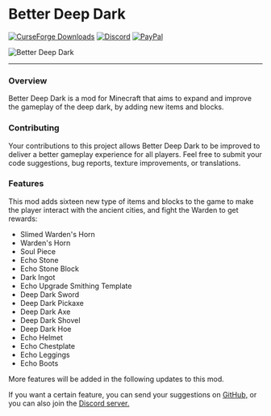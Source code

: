 # Better Deep Dark

[![CurseForge Downloads](https://img.shields.io/curseforge/dt/1060201?style=flat&logo=curseforge&logoColor=%23F16436&label=CurseForge&labelColor=%232D2C2C&color=%23F16436)](https://www.curseforge.com/minecraft/mc-mods/better-deep-dark)
[![Discord](https://img.shields.io/discord/1194733791818821663?style=flat&logo=discord&logoColor=%23FFFFFF&label=Discord&labelColor=2D2C2C&color=%234e992e)](https://discord.gg/e2BQx4bbsU)
[![PayPal](https://img.shields.io/badge/Donate%20on%20PayPal-0079C1?style=flat&logo=paypal)](https://paypal.me/kevgelhorn)

![Better Deep Dark](https://cdn.modrinth.com/data/IO0rG794/images/7cd38e9a6785eda98a7a413bc142192d686a8474.png)

---

### Overview

Better Deep Dark is a mod for Minecraft that aims to expand and improve the gameplay of the deep dark, by adding new items and blocks.

### Contributing

Your contributions to this project allows Better Deep Dark to be improved to deliver a better gameplay experience for all players. Feel free to submit your code suggestions, bug reports, texture improvements, or translations.

### Features

This mod adds sixteen new type of items and blocks to the game to make the player interact with the ancient cities, and fight the Warden to get rewards:

- Slimed Warden's Horn
- Warden's Horn
- Soul Piece
- Echo Stone
- Echo Stone Block
- Dark Ingot
- Echo Upgrade Smithing Template
- Deep Dark Sword
- Deep Dark Pickaxe
- Deep Dark Axe
- Deep Dark Shovel
- Deep Dark Hoe
- Echo Helmet
- Echo Chestplate
- Echo Leggings
- Echo Boots

More features will be added in the following updates to this mod.

If you want a certain feature, you can send your suggestions on [GitHub,](https://github.com/axperty/betterdeepdark-forge/issues/new) or you can also join the [Discord server.](https://discord.gg/yweZ2agkDw)
